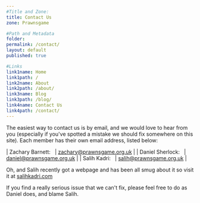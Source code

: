 ```yaml
---
#Title and Zone:
title: Contact Us
zone: Prawnsgame

#Path and Metadata
folder: 
permalink: /contact/
layout: default
published: true

#Links
link1name: Home
link1path: /
link2name: About
link2path: /about/
link3name: Blog
link3path: /blog/
link4name: Contact Us
link4path: /contact/
---
```


The easiest way to contact us is by email, and we would love to hear from you (especially if you've spotted a mistake we should fix somewhere on this site). Each member has their own email address, listed below:

| Zachary Barnett:&nbsp;&nbsp; | [zachary@prawnsgame.org.uk](mailto:zachary@prawnsgame.org.uk) |
| Daniel Sherlock:&nbsp;&nbsp; | [daniel@prawnsgame.org.uk](mailto:daniel@prawnsgame.org.uk) |
| Salih Kadri:&nbsp;&nbsp; | [salih@prawnsgame.org.uk](mailto:salih@prawnsgame.org.uk) |

Oh, and Salih recently got a webpage and has been all smug about it so visit it at <a href="http://salihkadri.com"> salihkadri.com</a>

If you find a really serious issue that we can't fix, please feel free to do as Daniel does, and blame Salih.